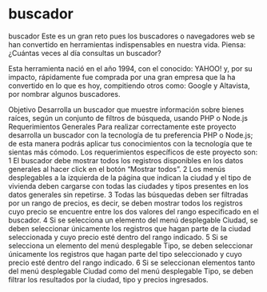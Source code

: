 # buscador
buscador
Este es un gran reto pues los buscadores o navegadores web se han convertido en herramientas indispensables en nuestra vida. Piensa: ¿Cuántas veces al día consultas un buscador?

Esta herramienta nació en el año 1994, con el conocido: YAHOO! y, por su impacto, rápidamente fue comprada por una gran empresa que la ha convertido en lo que es hoy, compitiendo otros como: Google y Altavista, por nombrar algunos buscadores.

Objetivo
Desarrolla un buscador que muestre información sobre bienes raíces, según un conjunto de filtros de búsqueda, usando PHP o Node.js
Requerimientos Generales
Para realizar correctamente este proyecto desarrolla un buscador con la tecnología de tu preferencia PHP o Node.js; de esta manera podrás aplicar tus conocimientos con la tecnología que te sientas más cómodo.
Los requerimientos específicos de este proyecto son:
1 El buscador debe mostrar todos los registros disponibles en los datos generales al hacer click en el botón “Mostrar todos”.
2 Los menús desplegables a la izquierda de la página que indican la ciudad y el tipo de vivienda deben cargarse con todas las ciudades y tipos presentes en los datos generales sin repetirse.
3 Todas las búsquedas deben ser filtradas por un rango de precios, es decir, se deben mostrar todos los registros cuyo precio se encuentre entre los dos valores del rango especificado en el buscador.
4 Si se selecciona un elemento del menú desplegable Ciudad, se deben seleccionar únicamente los registros que hagan parte de la ciudad seleccionada y cuyo precio esté dentro del rango indicado.
5 Si se selecciona un elemento del menú desplegable Tipo, se deben seleccionar únicamente los registros que hagan parte del tipo seleccionado y cuyo precio esté dentro del rango indicado.
6 Si se seleccionan elementos tanto del menú desplegable Ciudad como del menú desplegable Tipo, se deben filtrar los resultados por la ciudad, tipo y precios ingresados.
